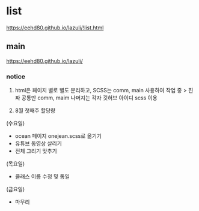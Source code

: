 # list

https://eehd80.github.io/lazuli/!list.html

## main

https://eehd80.github.io/lazuli/

### notice

1. html은 페이지 별로 별도 분리하고, SCSS는 comm, main 사용하여 작업 중 > 진짜 공통만 comm, maim 나머지는 각자 깃허브 아이디 scss 이용

2. 8월 첫째주 할당량

(수요일)

- ocean 페이지 onejean.scss로 옮기기
- 유튜브 동영상 살리기
- 전체 그리기 맞추기

(목요일)

- 클래스 이름 수정 및 통일

(금요일)

- 마무리
